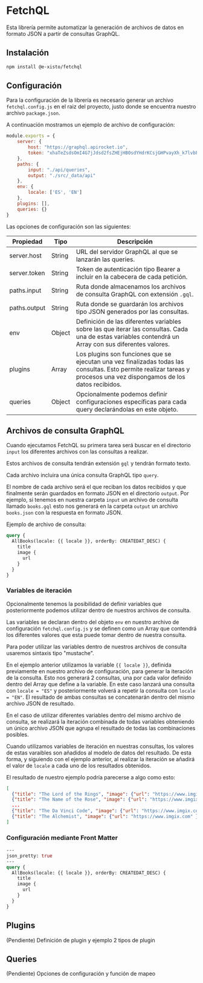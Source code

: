 # FetchQL

Esta librería permite automatizar la generación de archivos de datos en formato JSON a partir de consultas GraphQL.


## Instalación

```bash
npm install @e-xisto/fetchql
```


## Configuración

Para la configuración de la librería es necesario generar un archivo `fetchql.config.js` en el raiz del proyecto, justo donde se encuentra nuestro archivo `package.json`.

A continuación mostramos un ejemplo de archivo de configuración:

```js
module.exports = {
    server: {
        host: "https://graphql.apirocket.io",
        token: "xhaTeZsdsOmI4G7jJdsd2fsZHEjHB0sdYHdrKCsjGHPvayXh_k7lvbPrPwvKUTle0oTO0tqTWM"
    },
    paths: {
        input: "./api/queries",
        output: "./src/_data/api"
    },
    env: {
    	locale: ['ES', 'EN']
    },
    plugins: [],
    queries: {}
}
```

Las opciones de configuración son las siguientes:

| Propiedad | Tipo | Descripción |
| -- | -- | -- |
| server.host | String | URL del servidor GraphQL al que se lanzarán las queries. |
| server.token | String | Token de autenticación tipo Bearer a incluir en la cabecera de cada petición. |
| paths.input | String | Ruta donde almacenamos los archivos de consulta GraphQL con extensión `.gql`. |
| paths.output | String | Ruta donde se guardarán los archivos tipo JSON generados por las consultas. |
| env | Object | Definición de las diferentes variables sobre las que iterar las consultas. Cada una de estas variables contendrá un Array con sus diferentes valores. |
| plugins | Array | Los plugins son funciones que se ejecutan una vez finalizadas todas las consultas. Esto permite realizar tareas y procesos una vez dispongamos de los datos recibidos. |
| queries | Object | Opcionalmente podemos definir configuraciones específicas para cada query declarándolas en este objeto. |


## Archivos de consulta GraphQL

Cuando ejecutamos FetchQL su primera tarea será buscar en el directorio `input` los diferentes archivos con las consultas a realizar.

Estos archivos de consulta tendrán extensión `gql` y tendrán formato texto.

Cada archivo incluira una única consulta GraphQL tipo `query`.

El nombre de cada archivo será el que reciban los datos recibidos y que finalmente serán guardados en formato JSON en el directorio `output`. Por ejemplo, si tenemos en nuestra carpeta `input` un archivo de consulta llamado `books.gql` esto nos generará en la carpeta `output` un archivo `books.json` con la respuesta en formato JSON.

Ejemplo de archivo de consulta:

```graphql
query {
  AllBooks(locale: {{ locale }}, orderBy: CREATEDAT_DESC) {
    title
    image {
      url
    }
  }
}
```

### Variables de iteración

Opcionalmente tenemos la posibilidad de definir variables que posteriormente podemos utilizar dentro de nuestros archivos de consulta.

Las variables se declaran dentro del objeto `env` en nuestro archivo de configuración `fetchql.config.js` y se definen como un Array que contendrá los diferentes valores que esta puede tomar dentro de nuestra consulta.

Para poder utilizar las variables dentro de nuestros archivos de consulta usaremos sintaxis tipo "mustache".

En el ejemplo anterior utilizamos la variable `{{ locale }}`, definida previamente en nuestro archivo de configuración, para generar la iteración de la consulta. Esto nos generará 2 consultas, una por cada valor definido dentro del Array que define a la variable. En este caso lanzará una consulta con `locale = "ES"` y posteriormente volverá a repetir la consulta con `locale = "EN"`. El resultado de ambas consultas se concatenarán dentro del mismo archivo JSON de resultado.

En el caso de utilizar diferentes variables dentro del mismo archivo de consulta, se realizará la iteración combinada de todas variables obteniendo un único archivo JSON que agrupa el resultado de todas las combinaciones posibles.

Cuando utilizamos variables de iteración en nuestras consultas, los valores de estas varaibles son añadidos al modelo de datos del resultado. De esta forma, y siguiendo con el ejemplo anterior, al realizar la iteración se añadirá el valor de `locale` a cada uno de los resultados obtenidos.

El resultado de nuestro ejemplo podría parecerse a algo como esto:


```json
[
  {"title": "The Lord of the Rings", "image": {"url": "https://www.imgix.com" }, "locale": "ES"},
  {"title": "The Name of the Rose", "image": {"url": "https://www.imgix.com" }, "locale": "ES"},
  ...
  {"title": "The Da Vinci Code", "image": {"url": "https://www.imgix.com" }, "locale": "EN"},
  {"title": "The Alchemist", "image": {"url": "https://www.imgix.com" }, "locale": "EN"},
]
```

### Configuración mediante Front Matter

```graphql
---
json_pretty: true
---
query {
  AllBooks(locale: {{ locale }}, orderBy: CREATEDAT_DESC) {
    title
    image {
      url
    }
  }
}
```

## Plugins

(Pendiente) Definición de plugin y ejemplo 2 tipos de plugin

## Queries

(Pendiente) Opciones de configuración y función de mapeo

